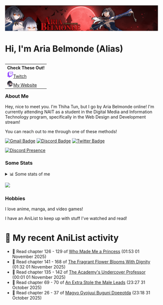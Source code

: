 <img src="img/banner-art.png"></img>

# Hi, I'm Aria Belmonde (Alias)

<table align="right">
<th align="center">Check These Out!</th>
<!-- Twitch -->
 <tr>
    <td>
        <a href="https://www.twitch.tv/ariabelmonde"><img src="img/twitch-icon.png" height="20">Twitch</a>
    </td>
 </tr>
<!-- Website -->
 <tr>
    <td>
        <a href="https://www.ariabelmonde.ca/"><img src="img/profile-icon.png" height="20">My Website</a>
    </td>
 </tr>
</table>

### About Me
Hey, nice to meet you. I'm Thiha Tun, but I go by Aria Belmonde online! I'm currently attending NAIT as a student in the Digital Media and Information Technology program, specifically in the Web Design and Development stream!


You can reach out to me through one of these methods!

[![Gmail Badge](https://img.shields.io/badge/Gmail-D14836?style=for-the-badge&logo=gmail&logoColor=white)](mailto:ariabelmonde@gmail.com)
[![Discord Badge](https://img.shields.io/badge/Discord-5865F2?style=for-the-badge&logo=discord&logoColor=white)](https://discordapp.com/users/206236479016534017)
[![Twitter Badge](https://img.shields.io/badge/X-000000?style=for-the-badge&logo=x&logoColor=white)](https://x.com/ariabelmonde)

[![Discord Presence](https://lanyard.cnrad.dev/api/206236479016534017)](https://discord.com/users/206236479016534017)

### Some Stats
<details>
  <summary>📊 Some stats of me</summary>
  
![My github stats!](https://github-readme-stats.vercel.app/api?username=falloffyourhorse&show_icons=true&theme=radical&custom_title=My%20Github%20Stats:&line_height=33&include_all_commits=true) 
![My top langauges](https://github-readme-stats.vercel.app/api/top-langs?username=falloffyourhorse&show_icons=true&theme=radical&custom_title=My%20most%20used%20languages:&layout=compact&card_width=445) 
</details>

![](https://komarev.com/ghpvc/?username=FallOffYourHorse&color=8b0000)

### Hobbies
I love anime, manga, and video games! 

I have an AniList to keep up with stuff I've watched and read!

# 🌸 My recent AniList activity

<!-- ANILIST_ACTIVITY:start -->

-   📖 Read chapter 126 - 129 of [Who Made Me a Princess](https://anilist.co/manga/107521) (01:53 01 November 2025)
-   📖 Read chapter 141 - 168 of [The Fragrant Flower Blooms With Dignity](https://anilist.co/manga/140475) (01:32 01 November 2025)
-   📖 Read chapter 135 - 142 of [The Academy's Undercover Professor](https://anilist.co/manga/150836) (00:01 01 November 2025)
-   📖 Read chapter 69 - 70 of [An Extra Stole the Male Leads](https://anilist.co/manga/176763) (23:27 31 October 2025)
-   📖 Read chapter 26 - 37 of [Magyo Gyojuui Buguni Doeeotda](https://anilist.co/manga/189888) (23:18 31 October 2025)

<!-- ANILIST_ACTIVITY:end -->
